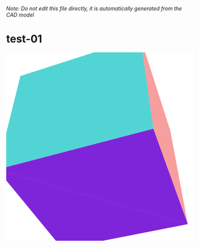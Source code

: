 ###### Note: Do not edit this file directly, it is automatically generated from the CAD model

# test-01

![](/project.svg)

